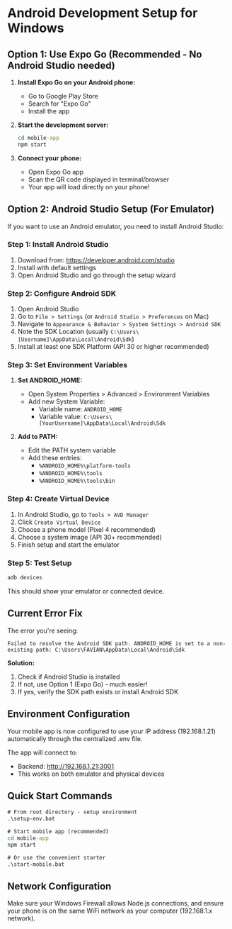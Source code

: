 # Android Development Setup for Windows

## Option 1: Use Expo Go (Recommended - No Android Studio needed)

1. **Install Expo Go on your Android phone:**
   - Go to Google Play Store
   - Search for "Expo Go" 
   - Install the app

2. **Start the development server:**
   ```cmd
   cd mobile-app
   npm start
   ```

3. **Connect your phone:**
   - Open Expo Go app
   - Scan the QR code displayed in terminal/browser
   - Your app will load directly on your phone!

## Option 2: Android Studio Setup (For Emulator)

If you want to use an Android emulator, you need to install Android Studio:

### Step 1: Install Android Studio
1. Download from: https://developer.android.com/studio
2. Install with default settings
3. Open Android Studio and go through the setup wizard

### Step 2: Configure Android SDK
1. Open Android Studio
2. Go to `File > Settings` (or `Android Studio > Preferences` on Mac)
3. Navigate to `Appearance & Behavior > System Settings > Android SDK`
4. Note the SDK Location (usually `C:\Users\[Username]\AppData\Local\Android\Sdk`)
5. Install at least one SDK Platform (API 30 or higher recommended)

### Step 3: Set Environment Variables
1. **Set ANDROID_HOME:**
   - Open System Properties > Advanced > Environment Variables
   - Add new System Variable:
     - Variable name: `ANDROID_HOME`
     - Variable value: `C:\Users\[YourUsername]\AppData\Local\Android\Sdk`

2. **Add to PATH:**
   - Edit the PATH system variable
   - Add these entries:
     - `%ANDROID_HOME%\platform-tools`
     - `%ANDROID_HOME%\tools`
     - `%ANDROID_HOME%\tools\bin`

### Step 4: Create Virtual Device
1. In Android Studio, go to `Tools > AVD Manager`
2. Click `Create Virtual Device`
3. Choose a phone model (Pixel 4 recommended)
4. Choose a system image (API 30+ recommended)
5. Finish setup and start the emulator

### Step 5: Test Setup
```cmd
adb devices
```
This should show your emulator or connected device.

## Current Error Fix

The error you're seeing:
```
Failed to resolve the Android SDK path. ANDROID_HOME is set to a non-existing path: C:\Users\FAVIAN\AppData\Local\Android\Sdk
```

**Solution:**
1. Check if Android Studio is installed
2. If not, use Option 1 (Expo Go) - much easier!
3. If yes, verify the SDK path exists or install Android SDK

## Environment Configuration

Your mobile app is now configured to use your IP address (192.168.1.21) automatically through the centralized .env file.

The app will connect to:
- Backend: http://192.168.1.21:3001
- This works on both emulator and physical devices

## Quick Start Commands

```cmd
# From root directory - setup environment
.\setup-env.bat

# Start mobile app (recommended)
cd mobile-app
npm start

# Or use the convenient starter
.\start-mobile.bat
```

## Network Configuration

Make sure your Windows Firewall allows Node.js connections, and ensure your phone is on the same WiFi network as your computer (192.168.1.x network).
